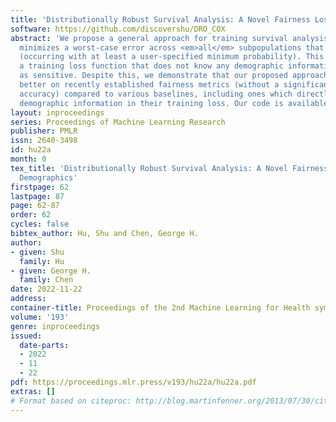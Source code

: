 ```yaml
---
title: 'Distributionally Robust Survival Analysis: A Novel Fairness Loss Without Demographics'
software: https://github.com/discovershu/DRO_COX
abstract: 'We propose a general approach for training survival analysis models that
  minimizes a worst-case error across <em>all</em> subpopulations that are large enough
  (occurring with at least a user-specified minimum probability). This approach uses
  a training loss function that does not know any demographic information to treat
  as sensitive. Despite this, we demonstrate that our proposed approach often scores
  better on recently established fairness metrics (without a significant drop in prediction
  accuracy) compared to various baselines, including ones which directly use sensitive
  demographic information in their training loss. Our code is available at: https://github.com/discovershu/DRO_COX'
layout: inproceedings
series: Proceedings of Machine Learning Research
publisher: PMLR
issn: 2640-3498
id: hu22a
month: 0
tex_title: 'Distributionally Robust Survival Analysis: A Novel Fairness Loss Without
  Demographics'
firstpage: 62
lastpage: 87
page: 62-87
order: 62
cycles: false
bibtex_author: Hu, Shu and Chen, George H.
author:
- given: Shu
  family: Hu
- given: George H.
  family: Chen
date: 2022-11-22
address:
container-title: Proceedings of the 2nd Machine Learning for Health symposium
volume: '193'
genre: inproceedings
issued:
  date-parts:
  - 2022
  - 11
  - 22
pdf: https://proceedings.mlr.press/v193/hu22a/hu22a.pdf
extras: []
# Format based on citeproc: http://blog.martinfenner.org/2013/07/30/citeproc-yaml-for-bibliographies/
---
```

